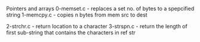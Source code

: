 Pointers and arrays
0-memset.c - replaces a set no. of bytes to a spepcified string
1-memcpy.c - copies n bytes from mem src to dest

2-strchr.c - return location to a character
3-strspn.c - return the length of first sub-string that contains the characters in ref str
